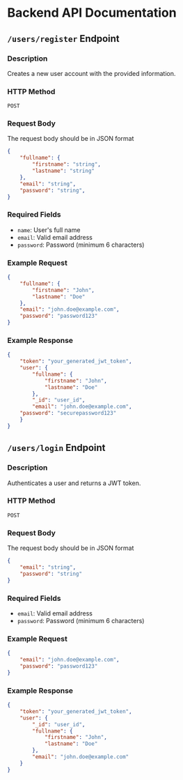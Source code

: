 # Backend API Documentation

## `/users/register` Endpoint

### Description
Creates a new user account with the provided information.

### HTTP Method

`POST`

### Request Body
The request body should be in JSON format
```json
{
    "fullname": {
        "firstname": "string",
        "lastname": "string"
    },
    "email": "string",
    "password": "string", 
}
```

### Required Fields
- `name`: User's full name
- `email`: Valid email address
- `password`: Password (minimum 6 characters)

### Example Request
```json
{
    "fullname": {
        "firstname": "John",
        "lastname": "Doe"
    },
    "email": "john.doe@example.com",
    "password": "password123"
}
```

### Example Response
```json
{
    "token": "your_generated_jwt_token",
    "user": {
        "fullname": {
            "firstname": "John",
            "lastname": "Doe"
        },
        "_id": "user_id",
        "email": "john.doe@example.com",
    "password": "securepassword123"
    }
}
```

## `/users/login` Endpoint

### Description
Authenticates a user and returns a JWT token.

### HTTP Method

`POST`

### Request Body
The request body should be in JSON format
```json
{
    "email": "string",
    "password": "string"
}
```

### Required Fields
- `email`: Valid email address
- `password`: Password (minimum 6 characters)

### Example Request
```json
{
    "email": "john.doe@example.com",
    "password": "password123"
}
```

### Example Response
```json
{
    "token": "your_generated_jwt_token",
    "user": {
        "_id": "user_id",
        "fullname": {
            "firstname": "John",
            "lastname": "Doe"
        },
        "email": "john.doe@example.com"
    }
}
```

